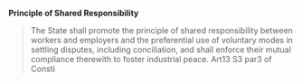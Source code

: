 **Principle of Shared Responsibility**
>  The State shall promote the principle of shared responsibility between workers and employers and the preferential use of voluntary modes in settling disputes, including conciliation, and shall enforce their mutual compliance therewith to foster industrial peace. Art13 S3 par3 of  Consti